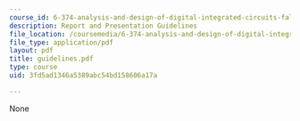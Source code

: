 ```yaml
---
course_id: 6-374-analysis-and-design-of-digital-integrated-circuits-fall-2003
description: Report and Presentation Guidelines
file_location: /coursemedia/6-374-analysis-and-design-of-digital-integrated-circuits-fall-2003/3fd5ad1346a5389abc54bd158606a17a_guidelines.pdf
file_type: application/pdf
layout: pdf
title: guidelines.pdf
type: course
uid: 3fd5ad1346a5389abc54bd158606a17a

---
```

None